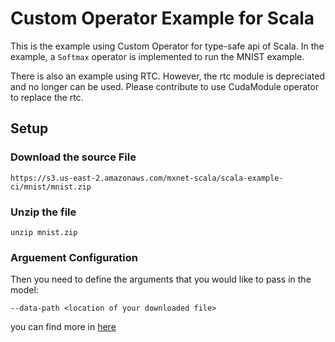 <!--- Licensed to the Apache Software Foundation (ASF) under one -->
<!--- or more contributor license agreements.  See the NOTICE file -->
<!--- distributed with this work for additional information -->
<!--- regarding copyright ownership.  The ASF licenses this file -->
<!--- to you under the Apache License, Version 2.0 (the -->
<!--- "License"); you may not use this file except in compliance -->
<!--- with the License.  You may obtain a copy of the License at -->

<!---   http://www.apache.org/licenses/LICENSE-2.0 -->

<!--- Unless required by applicable law or agreed to in writing, -->
<!--- software distributed under the License is distributed on an -->
<!--- "AS IS" BASIS, WITHOUT WARRANTIES OR CONDITIONS OF ANY -->
<!--- KIND, either express or implied.  See the License for the -->
<!--- specific language governing permissions and limitations -->
<!--- under the License. -->

# Custom Operator Example for Scala
This is the example using Custom Operator for type-safe api of Scala.
In the example, a `Softmax` operator is implemented to run the MNIST example.

There is also an example using RTC. However, the rtc module is depreciated and no longer can be used. Please contribute to use CudaModule operator to replace the rtc.

## Setup
### Download the source File
```$xslt
https://s3.us-east-2.amazonaws.com/mxnet-scala/scala-example-ci/mnist/mnist.zip
```
### Unzip the file
```$xslt
unzip mnist.zip
```
### Arguement Configuration
Then you need to define the arguments that you would like to pass in the model:
```$xslt
--data-path <location of your downloaded file>
```
 
you can find more in [here](https://github.com/apache/incubator-mxnet/blob/scala-package/examples/src/main/scala/org/apache/mxnet/examples/customop/ExampleCustomOp.scala#L218-L221)